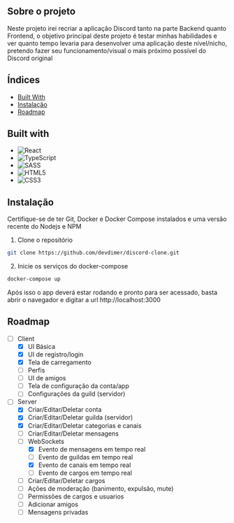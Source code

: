 ## Sobre o projeto
Neste projeto irei recriar a aplicação Discord tanto na parte Backend quanto Frontend, o objetivo principal deste projeto é testar minhas habilidades e ver quanto tempo levaria para desenvolver uma aplicação deste nível/nicho, pretendo fazer seu funcionamento/visual o mais próximo possível do Discord original

## Índices
- [Built With](#built-with)
- [Instalação](#instalação)
- [Roadmap](#roadmap)

## Built with
- ![React](https://img.shields.io/badge/react-%2320232a.svg?style=for-the-badge&logo=react&logoColor=%2361DAFB)
- ![TypeScript](https://img.shields.io/badge/typescript-%23007ACC.svg?style=for-the-badge&logo=typescript&logoColor=white)
- ![SASS](https://img.shields.io/badge/Sass-CC6699?style=for-the-badge&logo=sass&logoColor=white)
- ![HTML5](https://img.shields.io/badge/html5-%23E34F26.svg?style=for-the-badge&logo=html5&logoColor=white)
- ![CSS3](https://img.shields.io/badge/css3-%231572B6.svg?style=for-the-badge&logo=css3&logoColor=white)

## Instalação
Certifique-se de ter Git, Docker e Docker Compose instalados e uma versão recente do Nodejs e NPM

1. Clone o repositório
```sh
git clone https://github.com/devdimer/discord-clone.git
```

2. Inicie os serviços do docker-compose
```sh
docker-compose up
```

Após isso o app deverá estar rodando e pronto para ser acessado, basta abrir o navegador e digitar a url http://localhost:3000

## Roadmap

- [ ] Client
    - [x] UI Básica
    - [x] UI de registro/login
    - [x] Tela de carregamento
    - [ ] Perfis
    - [ ] UI de amigos
    - [ ] Tela de configuração da conta/app
    - [ ] Configurações da guild (servidor)
- [ ] Server
    - [x] Criar/Editar/Deletar conta
    - [x] Criar/Editar/Deletar guilda (servidor)
    - [x] Criar/Editar/Deletar categorias e canais
    - [ ] Criar/Editar/Deletar mensagens
    - [ ] WebSockets
        - [x] Evento de mensagens em tempo real
        - [ ] Evento de guildas em tempo real
        - [x] Evento de canais em tempo real
        - [ ] Evento de cargos em tempo real
    - [ ] Criar/Editar/Deletar cargos
    - [ ] Ações de moderação (banimento, expulsão, mute)
    - [ ] Permissões de cargos e usuarios
    - [ ] Adicionar amigos
    - [ ] Mensagens privadas
